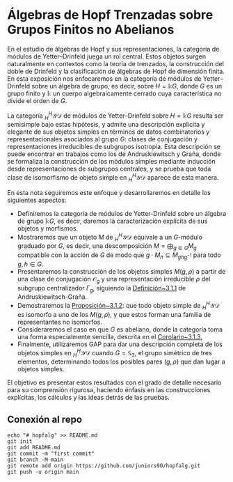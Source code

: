 # Álgebras de Hopf Trenzadas sobre Grupos Finitos no Abelianos


En el estudio de álgebras de Hopf y sus representaciones,
la categoría de módulos de Yetter–Drinfeld juega un rol central.
Estos objetos surgen naturalmente en contextos como la teoría de
trenzados, la construcción del doble de Drinfeld y la clasificación
de álgebras de Hopf de dimensión finita. En esta exposición nos
enfocaremos en la categoría de módulos de Yetter–Drinfeld sobre
un álgebra de grupo, es decir, sobre $H = \Bbbk G$, donde $G$
es un grupo finito y $\Bbbk$ un cuerpo algebraicamente cerrado
cuya característica no divide el orden de $G$.

La categoría ${}_H^H \mathcal{YD}$ de módulos de Yetter–Drinfeld
sobre $H = \Bbbk G$ resulta ser semisimple bajo estas hipótesis,
y admite una descripción explícita y elegante de sus objetos
simples en términos de datos combinatorios y representacionales
asociados al grupo $G$: clases de conjugación y representaciones
irreducibles de subgrupos isotropía. Esta descripción se puede
encontrar en trabajos como los de Andruskiewitsch y Graña,
donde se formaliza la construcción de los módulos simples mediante
inducción desde representaciones de subgrupos centrales, y se prueba
que toda clase de isomorfismo de objeto simple en
${}_H^H \mathcal{YD}$ aparece de esta manera.

En esta nota seguiremos este enfoque y desarrollaremos en detalle
los siguientes aspectos:

- Definiremos la categoría de módulos de Yetter-Drinfeld
sobre un álgebra de grupo $\Bbbk G$, es decir, daremos la
caracterización explícita de sus objetos y morfismos.
- Mostraremos que un objeto $M$ de ${{}_H^H \mathcal{YD}}$
equivale a un $G$-módulo graduado por $G$, es decir, una
descomposición $M = \bigoplus_{g \in G} M_g$ compatible con la
acción de $G$ de modo que $g \cdot M_{h} \subseteq M_{ghg^{-1}}$
para todo $g,h \in G$.
- Presentaremos la construcción de los objetos simples
$M(g,\rho)$ a partir de una clase de conjugación $\mathcal{O}_g$
y una representación irreducible $\rho$ del subgrupo centralizador
$\Gamma_g$, siguiendo la [Definición~3.1.1](https://arxiv.org/abs/math/9802074v3) de
Andruskiewitsch-Graña.
- Demostraremos la [Proposición~3.1.2](https://arxiv.org/abs/math/9802074v3): que todo
objeto simple de ${}_H^H \mathcal{YD}$ es isomorfo a uno de los
$M(g,\rho)$, y que estos forman una familia de representantes no
isomorfos.
- Consideraremos el caso en que $G$ es abeliano, donde la
categoría toma una forma especialmente sencilla, descrita en el
[Corolario~3.1.3.](https://arxiv.org/abs/math/9802074v3)
- Finalmente, utilizaremos GAP para  dar una descripción
completa de los objetos simples en ${}_H^H \mathcal{YD}$
cuando $G = \mathbb{S}_3$, el grupo simétrico de tres
elementos, determinando todos los posibles pares
$(g,\rho)$ que dan lugar a objetos simples.


El objetivo es presentar estos resultados con el grado de
detalle necesario para su comprensión rigurosa, haciendo
énfasis en las construcciones explícitas, los cálculos y
las ideas detrás de las pruebas.

## Conexión al repo

```
echo "# hopfalg" >> README.md
git init
git add README.md
git commit -m "first commit"
git branch -M main
git remote add origin https://github.com/juniors90/hopfalg.git
git push -u origin main
```